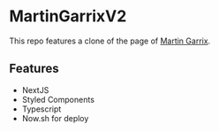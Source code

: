 # MartinGarrixV2

This repo features a clone of the page of [Martin Garrix](https://www.martingarrix.com).

## Features

* NextJS
* Styled Components
* Typescript
* Now.sh for deploy
